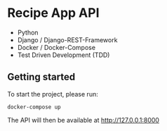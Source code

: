 # Recipe App API

 - Python
 - Django / Django-REST-Framework
 - Docker / Docker-Compose
 - Test Driven Development (TDD)

## Getting started

To start the project, please run:

```
docker-compose up
```

The API will then be available at http://127.0.0.1:8000
